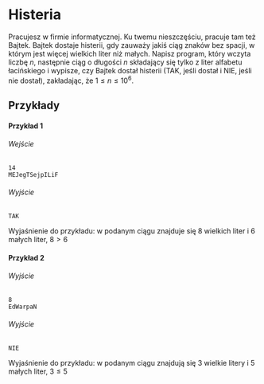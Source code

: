 # Histeria
Pracujesz w firmie informatycznej. Ku twemu nieszczęściu, pracuje tam też Bajtek. Bajtek dostaje histerii, gdy zauważy jakiś ciąg znaków bez spacji, w którym jest więcej wielkich liter niż małych. Napisz program, który wczyta liczbę $n$, następnie ciąg o długości $n$ składający się tylko z liter alfabetu łacińskiego i wypisze, czy Bajtek dostał histerii (TAK, jeśli dostał i NIE, jeśli nie dostał), zakładając, że $1 \leq n \leq 10^{6}$.  
## Przykłady

#### Przykład 1

###### Wejście

```
14
MEJegTSejpILiF
```
###### Wyjście

```
TAK
```
Wyjaśnienie do przykładu: w podanym ciągu znajduje się 8 wielkich liter i 6 małych liter, $8>6$

#### Przykład 2

###### Wyjście

 
```
8
EdWarpaN
```
###### Wyjście

```
NIE
```
Wyjaśnienie do przykładu: w podanym ciągu znajdują się 3 wielkie litery i 5 małych liter, $3 \leq 5$
